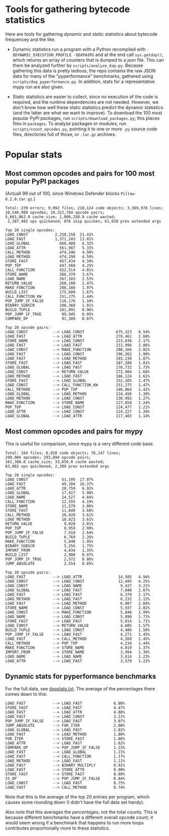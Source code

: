 Tools for gathering bytecode statistics
=======================================

Here are tools for gathering *dynamic* and *static* statistics about
bytecode frequencey and the like.

- Dynamic statistics run a program with a Python recompiled with
  `-DDYNAMIC_EXECUTION_PROFILE -DDXPAIRS` and at the end call
  `sys.getdxp()`, which returns an array of counters that is dumped
  to a json file. This can them be analyzed further by
  `scripts/analyze_dxp.py`.
  Because gathering this data is pretty tedious,
  the repo contains the raw JSON data for many of the "pyperformance"
  benchmarks, gathered using `scripts/dxp_pyperformance.py`.
  In addition, stats for a representative mypy run are also given.

- Static statistics are easier to collect, since no execution of the
  code is required, and the runtime dependencies are not needed.
  However, we don't know how well these static statistics predict
  the dynamic statistics (and the latter are what we want to improve).
  To download the 100 most popular PyPI packages, run
  `scripts/download_packages.py`; this places files in `packages`.
  To analyze packages or modules, run `scripts/count_opcodes.py`,
  pointing it to one or more `.py` source code files,
  directories full of those, or `.tar.gz` archives.

Popular stats
=============

Most common opcodes and pairs for 100 most popular PyPI packages
----------------------------------------------------------------

(Actuall 99 out of 100, since Windows Defender blocks `Pillow-8.2.0.tar.gz`.)

```
Total: 239 errors; 9,992 files; 218,124 code objects; 3,369,978 lines;
10,540,908 opcodes; 10,322,784 opcode pairs;
5,661,062.0 cache_size; 1,086,258.0 cache wasted;
 2,287,402 ops quickened; 876 skip quicken; 61,018 prev extended args

Top 20 single opcodes:
LOAD_CONST            2,258,158  21.42%
LOAD_FAST             1,371,243  13.01%
LOAD_GLOBAL             666,488   6.32%
LOAD_ATTR               561,987   5.33%
CALL_METHOD             474,246   4.50%
LOAD_METHOD             474,198   4.50%
STORE_FAST              457,434   4.34%
POP_TOP                 447,568   4.25%
CALL_FUNCTION           422,514   4.01%
STORE_NAME              386,370   3.67%
LOAD_NAME               267,183   2.53%
RETURN_VALUE            260,108   2.47%
MAKE_FUNCTION           208,166   1.97%
BUILD_LIST              175,689   1.67%
CALL_FUNCTION_KW        151,275   1.44%
POP_JUMP_IF_FALSE       116,176   1.10%
BINARY_SUBSCR           106,368   1.01%
BUILD_TUPLE             101,091   0.96%
POP_JUMP_IF_TRUE         99,945   0.95%
COMPARE_OP               91,309   0.87%

Top 20 opcode pairs:
LOAD_CONST           --> LOAD_CONST              675,323   6.54%
LOAD_FAST            --> LOAD_ATTR               276,461   2.68%
STORE_NAME           --> LOAD_CONST              223,836   2.17%
LOAD_FAST            --> LOAD_FAST               212,996   2.06%
LOAD_CONST           --> MAKE_FUNCTION           208,166   2.02%
LOAD_FAST            --> LOAD_CONST              196,262   1.90%
LOAD_FAST            --> LOAD_METHOD             193,238   1.87%
STORE_FAST           --> LOAD_FAST               187,288   1.81%
LOAD_GLOBAL          --> LOAD_FAST               178,732   1.73%
LOAD_CONST           --> RETURN_VALUE            172,984   1.68%
LOAD_METHOD          --> LOAD_FAST               166,124   1.61%
STORE_FAST           --> LOAD_GLOBAL             152,105   1.47%
LOAD_CONST           --> CALL_FUNCTION_KW        151,275   1.47%
CALL_METHOD          --> POP_TOP                 146,864   1.42%
LOAD_GLOBAL          --> LOAD_METHOD             134,456   1.30%
LOAD_METHOD          --> LOAD_CONST              130,992   1.27%
MAKE_FUNCTION        --> STORE_NAME              127,850   1.24%
POP_TOP              --> LOAD_CONST              124,477   1.21%
LOAD_ATTR            --> LOAD_CONST              124,227   1.20%
LOAD_GLOBAL          --> LOAD_ATTR               117,403   1.14%
```

Most common opcodes and pairs for mypy
--------------------------------------

This is useful for comparison, since mypy is a very different code base.

```
Total: 164 files; 6,010 code objects; 76,147 lines;
299,904 opcodes; 293,894 opcode pairs;
161,380.0 cache_size; 33,656.0 cache wasted;
63,862 ops quickened; 2,309 prev extended args

Top 20 single opcodes:
LOAD_CONST               51,195  17.07%
LOAD_FAST                49,104  16.37%
LOAD_ATTR                20,759   6.92%
LOAD_GLOBAL              17,927   5.98%
LOAD_NAME                14,527   4.84%
CALL_FUNCTION            12,555   4.19%
STORE_NAME               11,578   3.86%
STORE_FAST               11,049   3.68%
CALL_METHOD              10,828   3.61%
LOAD_METHOD              10,823   3.61%
RETURN_VALUE              9,028   3.01%
POP_TOP                   8,959   2.99%
POP_JUMP_IF_FALSE         7,910   2.64%
BUILD_TUPLE               6,769   2.26%
MAKE_FUNCTION             5,848   1.95%
BINARY_SUBSCR             5,256   1.75%
IMPORT_FROM               4,034   1.35%
BUILD_LIST                2,908   0.97%
POP_JUMP_IF_TRUE          2,572   0.86%
JUMP_ABSOLUTE             2,554   0.85%

Top 20 opcode pairs:
LOAD_FAST            --> LOAD_ATTR                14,505   4.94%
LOAD_CONST           --> LOAD_CONST               12,495   4.25%
LOAD_CONST           --> LOAD_NAME                 9,437   3.21%
LOAD_GLOBAL          --> LOAD_FAST                 7,848   2.67%
LOAD_FAST            --> LOAD_FAST                 6,370   2.17%
LOAD_METHOD          --> LOAD_FAST                 6,232   2.12%
LOAD_FAST            --> LOAD_METHOD               6,007   2.04%
STORE_NAME           --> LOAD_CONST                5,937   2.02%
LOAD_CONST           --> MAKE_FUNCTION             5,848   1.99%
LOAD_NAME            --> LOAD_CONST                5,090   1.73%
STORE_FAST           --> LOAD_FAST                 5,014   1.71%
LOAD_CONST           --> RETURN_VALUE              4,605   1.57%
BUILD_TUPLE          --> LOAD_CONST                4,406   1.50%
POP_JUMP_IF_FALSE    --> LOAD_FAST                 4,271   1.45%
LOAD_FAST            --> CALL_METHOD               4,260   1.45%
CALL_METHOD          --> POP_TOP                   4,234   1.44%
MAKE_FUNCTION        --> STORE_NAME                4,019   1.37%
IMPORT_FROM          --> STORE_NAME                3,994   1.36%
LOAD_NAME            --> LOAD_NAME                 3,614   1.23%
LOAD_ATTR            --> LOAD_FAST                 3,579   1.22%
```

Dynamic stats for pyperformance benchmarks
------------------------------------------

For the full data, see [dxpstats.txt](./dxpstats.txt).
The average of the percentages there comes down to this:
```
LOAD_FAST            --> LOAD_FAST              6.08%
STORE_FAST           --> LOAD_FAST              4.47%
LOAD_FAST            --> LOAD_ATTR              4.08%
LOAD_FAST            --> LOAD_CONST             3.21%
POP_JUMP_IF_FALSE    --> LOAD_FAST              3.07%
JUMP_ABSOLUTE        --> FOR_ITER               2.08%
LOAD_GLOBAL          --> LOAD_FAST              2.02%
LOAD_FAST            --> LOAD_METHOD            1.80%
FOR_ITER             --> STORE_FAST             1.66%
LOAD_ATTR            --> LOAD_FAST              1.62%
COMPARE_OP           --> POP_JUMP_IF_FALSE      1.23%
LOAD_FAST            --> LOAD_GLOBAL            1.21%
LOAD_FAST            --> CALL_FUNCTION          1.17%
LOAD_METHOD          --> LOAD_FAST              1.11%
LOAD_FAST            --> BINARY_MULTIPLY        0.91%
LOAD_FAST            --> STORE_ATTR             0.90%
STORE_FAST           --> STORE_FAST             0.89%
IS_OP                --> POP_JUMP_IF_FALSE      0.84%
LOAD_CONST           --> LOAD_FAST              0.75%
LOAD_FAST            --> CALL_METHOD            0.74%
```

Note that this is the average of the top 20 entries per program,
which causes some rounding down (I didn't have the full data set handy).

Also note that this averages the *percentages*, not the total counts.
This is because different benchmarks have a different overall opcode count;
it would seem wrong if a benchmark that happens to run more loops
contributes proportionally more to these statistics.
